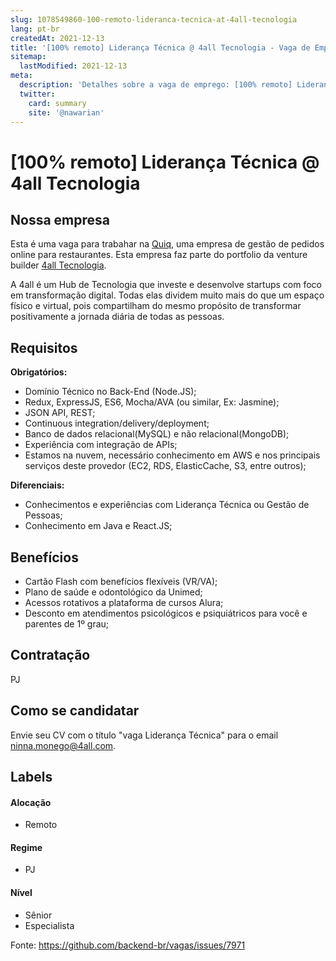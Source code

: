 ```yaml
---
slug: 1078549860-100-remoto-lideranca-tecnica-at-4all-tecnologia
lang: pt-br
createdAt: 2021-12-13
title: '[100% remoto] Liderança Técnica @ 4all Tecnologia - Vaga de Emprego'
sitemap:
  lastModified: 2021-12-13
meta:
  description: 'Detalhes sobre a vaga de emprego: [100% remoto] Liderança Técnica @ 4all Tecnologia'
  twitter:
    card: summary
    site: '@nawarian'
---
```


# [100% remoto] Liderança Técnica @ 4all Tecnologia

## Nossa empresa

Esta é uma vaga para trabahar na [Quiq](https://bit.ly/3lP4Kcs), uma empresa de gestão de pedidos online para restaurantes. Esta empresa faz parte do portfolio da venture builder [4all Tecnologia](https://www.4all.com/?utm_source=remotar).

A 4all é um Hub de Tecnologia que investe e desenvolve startups com foco em transformação digital. Todas elas dividem muito mais do que um espaço físico e virtual, pois compartilham do mesmo propósito de transformar positivamente a jornada diária de todas as pessoas.

## Requisitos

**Obrigatórios:**

- Domínio Técnico no Back-End (Node.JS);
- Redux, ExpressJS, ES6, Mocha/AVA (ou similar, Ex: Jasmine);
- JSON API, REST;
- Continuous integration/delivery/deployment;
- Banco de dados relacional(MySQL) e não relacional(MongoDB);
- Experiência com integração de APIs;
- Estamos na nuvem, necessário conhecimento em AWS e nos principais serviços deste provedor (EC2, RDS, ElasticCache, S3, entre outros);

**Diferenciais:**

- Conhecimentos e experiências com Liderança Técnica ou Gestão de Pessoas;
- Conhecimento em Java e React.JS;

## Benefícios

- Cartão Flash com benefícios flexíveis (VR/VA);
- Plano de saúde e odontológico da Unimed;
- Acessos rotativos a plataforma de cursos Alura;
- Desconto em atendimentos psicológicos e psiquiátricos para você e parentes de 1º grau;

## Contratação

PJ

## Como se candidatar

Envie seu CV com o título "vaga Liderança Técnica" para o email ninna.monego@4all.com.


## Labels
<!-- retire os labels que não fazem sentido à vaga -->

#### Alocação
- Remoto

#### Regime
- PJ

#### Nível
- Sênior
- Especialista

Fonte: https://github.com/backend-br/vagas/issues/7971